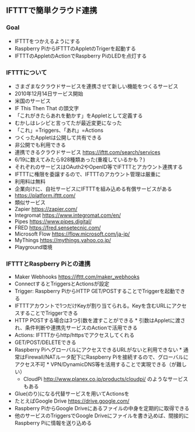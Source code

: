 ## IFTTTで簡単クラウド連携
### Goal
 * IFTTTをつかえるようにする
 * Raspberry PiからIFTTTのAppletのTrigerを起動する
 * IFTTTのAppletのActionでRaspberry PiのLEDを点灯する
 
### IFTTTについて
 * さまざまなクラウドサービスを連携させて新しい機能をつくるサービス
  * 2010年12月14日サービス開始
  * 米国のサービス
 * IF This Then That の頭文字
  * 「これがきたらあれを動かす」をAppletとして定義する
   * むかしはレシピと言ってたが最近変更になった
  * 「これ」=Triggers、「あれ」=Actions
  * つくったAppletは公開して共有できる
   * 非公開でも利用できる
 * 連携できるクラウドサービス https://ifttt.com/search/services
  * 6/19に数えてみたら928種類あった(重複しているかも？)
  * それぞれのサービスはOAuth2やOpenID等でIFTTTとアカウント連携する
   * IFTTTに権限を委譲するので、IFTTTのアカウント管理は厳重に
 * 利用料は無料
  * 企業向けに、自社サービスにIFTTTを組み込める有償サービスがある
   * https://platform.ifttt.com/
 * 類似サービス
  * Zapier https://zapier.com/
  * Integromat https://www.integromat.com/en/
  * Pipes https://www.pipes.digital/
  * FRED https://fred.sensetecnic.com/
  * Microsoft Flow https://flow.microsoft.com/ja-jp/
  * MyThings https://mythings.yahoo.co.jp/
  * Playground環境 
  
### IFTTTとRaspberry Piとの連携
  * Maker Webhooks https://ifttt.com/maker_webhooks
  * ConnectするとTriggersとActionsが設定
  * Trigger: Raspberry PiからHTTP GET/POSTすることでTriggerを起動できる
   * IFTTTアカウントで1つだけKeyが割り当てられる。Keyを含むURLにアクセスすることでTriggerできる
   * HTTP POSTする場合は3つ引数を渡すことができる
    * 引数はAppletに渡され、条件判断や連携先サービスのActionで活用できる
  * Actions: IFTTTからhttp/httpsでアクセスしてくれる
   * GET/POST/DELETEできる
   * Raspberry PiへグローバルにアクセスできるURLがないと利用できない
    * 通常はFirewall/NATルータ配下にRaspberry Piを接続するので、グローバルにアクセス不可
    * VPN/DynamicDNS等を活用することで実現できる（が難しい）
     * CloudPi http://www.planex.co.jp/products/cloudpi/ のようなサービスもある
  * Glue(のり)になる代替サービスを用いてActionsを
   * たとえばGoogle Drive https://drive.google.com/ 
   * Raspberry PiからGoogle Driveにあるファイルの中身を定期的に取得できる
   * 他のサービスのTriggersでGoogle Driveにファイルを書き込めば、間接的にRaspberry Piに情報を送り込める
   
  
